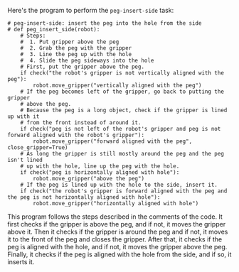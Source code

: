 Here's the program to perform the `peg-insert-side` task:

```
# peg-insert-side: insert the peg into the hole from the side
# def peg_insert_side(robot):
    # Steps:
    #  1. Put gripper above the peg
    #  2. Grab the peg with the gripper
    #  3. Line the peg up with the hole
    #  4. Slide the peg sideways into the hole
    # First, put the gripper above the peg.
    if check("the robot's gripper is not vertically aligned with the peg"):
        robot.move_gripper("vertically aligned with the peg")
    # If the peg becomes left of the gripper, go back to putting the gripper
    # above the peg.
    # Because the peg is a long object, check if the gripper is lined up with it
    # from the front instead of around it.
    if check("peg is not left of the robot's gripper and peg is not forward aligned with the robot's gripper"):
        robot.move_gripper("forward aligned with the peg", close_gripper=True)
    # As long the gripper is still mostly around the peg and the peg isn't lined
    # up with the hole, line up the peg with the hole.
    if check("peg is horizontally aligned with hole"):
        robot.move_gripper("above the peg")
    # If the peg is lined up with the hole to the side, insert it.
    if check("the robot's gripper is forward aligned with the peg and the peg is not horizontally aligned with hole"):
        robot.move_gripper("horizontally aligned with hole")
```

This program follows the steps described in the comments of the code. It first checks if the gripper is above the peg, and if not, it moves the gripper above it. Then it checks if the gripper is around the peg and if not, it moves it to the front of the peg and closes the gripper. After that, it checks if the peg is aligned with the hole, and if not, it moves the gripper above the peg. Finally, it checks if the peg is aligned with the hole from the side, and if so, it inserts it.